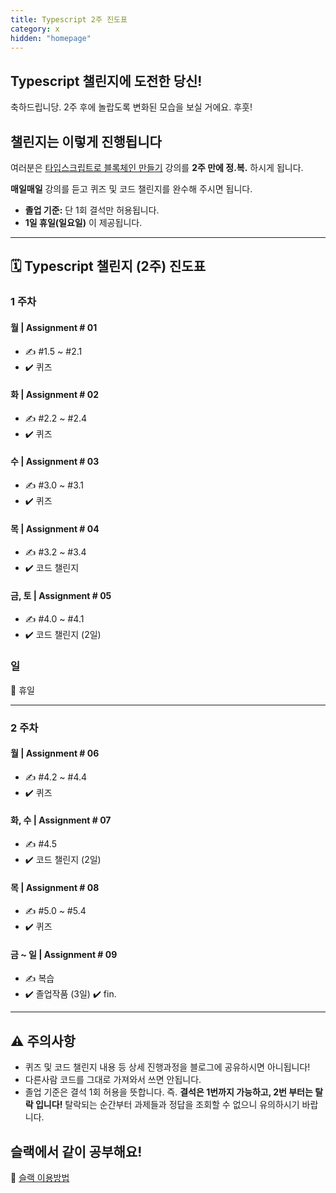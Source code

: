 ```yaml
---
title: Typescript 2주 진도표
category: x
hidden: "homepage"
---
```


## Typescript 챌린지에 도전한 당신!

축하드립니당. 2주 후에 놀랍도록 변화된 모습을 보실 거에요. 후훗!

## 챌린지는 이렇게 진행됩니다

여러분은 [타입스크립트로 블록체인 만들기](/typescript-for-beginners) 강의를 **2주 만에 정.복.** 하시게 됩니다.

**매일매일** 강의를 듣고 퀴즈 및 코드 챌린지를 완수해 주시면 됩니다.

- **졸업 기준:** 단 1회 결석만 허용됩니다.
- **1일 휴일(일요일)** 이 제공됩니다.

---

## 🗓 Typescript 챌린지 (2주) 진도표

### **1 주차**

#### **월 | Assignment # 01**

- ✍️ #1.5 ~ #2.1
- ✔️ 퀴즈

#### **화 | Assignment # 02**

- ✍️ #2.2 ~ #2.4
- ✔️ 퀴즈

#### **수 | Assignment # 03**

- ✍️ #3.0 ~ #3.1
- ✔️ 퀴즈

#### **목 | Assignment # 04**

- ✍️ #3.2 ~ #3.4
- ✔️ 코드 챌린지

#### **금, 토 | Assignment # 05**

- ✍️ #4.0 ~ #4.1
- ✔️ 코드 챌린지 (2일)

### 일

🌴 휴일

---

### **2 주차**

#### **월 | Assignment # 06**

- ✍️ #4.2 ~ #4.4
- ✔️ 퀴즈

#### **화, 수 | Assignment # 07**

- ✍️ #4.5
- ✔️ 코드 챌린지 (2일)

#### **목 | Assignment # 08**

- ✍️ #5.0 ~ #5.4
- ✔️ 퀴즈

#### **금 ~ 일  | Assignment # 09**

- ✍️ 복습
- ✔️ 졸업작품 (3일) ✔️ fin.

---

## ⚠️ 주의사항

- 퀴즈 및 코드 챌린지 내용 등 상세 진행과정을 블로그에 공유하시면 아니됩니다!
- 다른사람 코드를 그대로 가져와서 쓰면 안됩니다.
- 졸업 기준은 결석 1회 허용을 뜻합니다. 즉. **결석은 1번까지 가능하고, 2번 부터는 탈락 입니다!** 탈락되는 순간부터 과제들과 정답을 조회할 수 없으니 유의하시기 바랍니다.

## 슬랙에서 같이 공부해요!

🎈 [슬랙 이용방법](/faq/community/slack)
